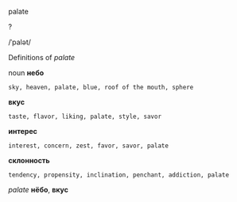 palate

?

/ˈpalət/

Definitions of _palate_

noun
**небо**

    sky, heaven, palate, blue, roof of the mouth, sphere
**вкус**

    taste, flavor, liking, palate, style, savor
**интерес**

    interest, concern, zest, favor, savor, palate
**склонность**

    tendency, propensity, inclination, penchant, addiction, palate

_palate_
**нёбо**, **вкус**
